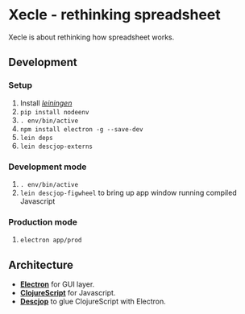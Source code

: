 # Xecle - rethinking spreadsheet

Xecle is about rethinking how spreadsheet works.


## Development

### Setup

1. Install [*leiningen*](https://leiningen.org/#install)
2. `pip install nodeenv`
3. `. env/bin/active`
4. `npm install electron -g --save-dev`
5. `lein deps`
6. `lein descjop-externs`


### Development mode

1. `. env/bin/active`
2. `lein descjop-figwheel` to bring up app window running compiled Javascript


### Production mode

1. `electron app/prod`


## Architecture

- [**Electron**](https://github.com/electron/electron) for GUI layer.
- [**ClojureScript**](http://cljs.info/cheatsheet/) for Javascript.
- [**Descjop**](https://github.com/karad/lein_template_descjop)
  to glue ClojureScript with Electron.
